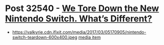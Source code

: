 # Post 32540 - [We Tore Down the New Nintendo Switch. What’s Different?](https://www.ifixit.com/News/32540/we-tore-down-the-new-nintendo-switch-whats-different)

- https://valkyrie.cdn.ifixit.com/media/2017/03/05170905/nintendo-switch-teardown-600x400.jpeg [media item](media-27669.md)